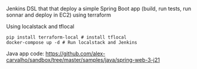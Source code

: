 Jenkins DSL that that deploy a simple Spring Boot app (build, run tests, run sonnar and deploy in EC2) using terraform

Using localstack and tflocal

```shell
pip install terraform-local # install tflocal
docker-compose up -d # Run localstack and Jenkins
```

Java app code: https://github.com/alex-carvalho/sandbox/tree/master/samples/java/spring-web-3-j21

